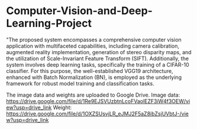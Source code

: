 # Computer-Vision-and-Deep-Learning-Project
"The proposed system encompasses a comprehensive computer vision application with multifaceted capabilities, including camera calibration, augmented reality implementation, generation of stereo disparity maps, and the utilization of Scale-Invariant Feature Transform (SIFT). Additionally, the system involves deep learning tasks, specifically the training of a CIFAR-10 classifier. For this purpose, the well-established VGG19 architecture, enhanced with Batch Normalization (BN), is employed as the underlying framework for robust model training and classification tasks.

The image data and weights are uploaded to Google Drive.
Image data: https://drive.google.com/file/d/1Re9EJSVUzbtnLcoFVaolEZF3iW4f3OEW/view?usp=drive_link
Weight: https://drive.google.com/file/d/1OXZSUsvjLR_eJMJ2F5aZ8ibZsjUVbtJ-/view?usp=drive_link

